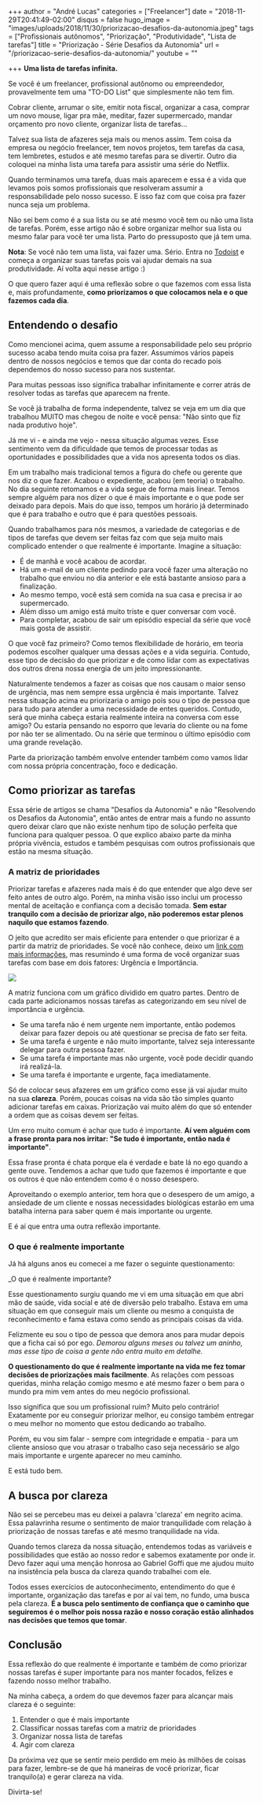 +++
author = "André Lucas"
categories = ["Freelancer"]
date = "2018-11-29T20:41:49-02:00"
disqus = false
hugo_image = "images/uploads/2018/11/30/priorizacao-desafios-da-autonomia.jpeg"
tags = ["Profissionais autônomos", "Priorização", "Produtividade", "Lista de tarefas"]
title = "Priorização - Série Desafios da Autonomia"
url = "/priorizacao-serie-desafios-da-autonomia/"
youtube = ""

+++
**Uma lista de tarefas infinita.**

Se você é um freelancer, profissional autônomo ou empreendedor, provavelmente tem uma "TO-DO List" que simplesmente não tem fim.

Cobrar cliente, arrumar o site, emitir nota fiscal, organizar a casa, comprar um novo mouse, ligar pra mãe, meditar, fazer supermercado, mandar orçamento pro novo cliente, organizar lista de tarefas...

Talvez sua lista de afazeres seja mais ou menos assim. Tem coisa da empresa ou negócio freelancer, tem novos projetos, tem tarefas da casa, tem lembretes, estudos e até mesmo tarefas para se divertir. Outro dia coloquei na minha lista uma tarefa para assistir uma série do Netflix.

Quando terminamos uma tarefa, duas mais aparecem e essa é a vida que levamos pois somos profissionais que resolveram assumir a responsabilidade pelo nosso sucesso. E isso faz com que coisa pra fazer nunca seja um problema.

Não sei bem como é a sua lista ou se até mesmo você tem ou não uma lista de tarefas. Porém, esse artigo não é sobre organizar melhor sua lista ou mesmo falar para você ter uma lista. Parto do pressuposto que já tem uma.

**Nota**: Se você não tem uma lista, vai fazer uma. Sério. Entra no [Todoist](https://todoist.com/r/andre_lucas_scdudl) e começa a organizar suas tarefas pois vai ajudar demais na sua produtividade. Aí volta aqui nesse artigo :)

O que quero fazer aqui é uma reflexão sobre o que fazemos com essa lista e, mais profundamente, **como priorizamos o que colocamos nela e o que fazemos cada dia**.

## Entendendo o desafio

Como mencionei acima, quem assume a responsabilidade pelo seu próprio sucesso acaba tendo muita coisa pra fazer. Assumimos vários papeis dentro de nossos negócios e temos que dar conta do recado pois dependemos do nosso sucesso para nos sustentar.

Para muitas pessoas isso significa trabalhar infinitamente e correr atrás de resolver todas as tarefas que aparecem na frente.

Se você já trabalha de forma independente, talvez se veja em um dia que trabalhou MUITO mas chegou de noite e você pensa: "Não sinto que fiz nada produtivo hoje".

Já me vi - e ainda me vejo - nessa situação algumas vezes. Esse sentimento vem da dificuldade que temos de processar todas as oportunidades e possibilidades que a vida nos apresenta todos os dias.

Em um trabalho mais tradicional temos a figura do chefe ou gerente que nos diz o que fazer. Acabou o expediente, acabou (em teoria) o trabalho. No dia seguinte retomamos e a vida segue de forma mais linear. Temos sempre alguém para nos dizer o que é mais importante e o que pode ser deixado para depois. Mais do que isso, tempos um horário já determinado que é para trabalho e outro que é para questões pessoais.

Quando trabalhamos para nós mesmos, a variedade de categorias e de tipos de tarefas que devem ser feitas faz com que seja muito mais complicado entender o que realmente é importante. Imagine a situação:

* É de manhã e você acabou de acordar.
* Há um e-mail de um cliente pedindo para você fazer uma alteração no trabalho que enviou no dia anterior e ele está bastante ansioso para a finalização.
* Ao mesmo tempo, você está sem comida na sua casa e precisa ir ao supermercado.
* Além disso um amigo está muito triste e quer conversar com você.
* Para completar, acabou de sair um episódio especial da série que você mais gosta de assistir.

O que você faz primeiro? Como temos flexibilidade de horário, em teoria podemos escolher qualquer uma dessas ações e a vida seguiria. Contudo, esse tipo de decisão do que priorizar e de como lidar com as expectativas dos outros drena nossa energia de um jeito impressionante.

Naturalmente tendemos a fazer as coisas que nos causam o maior senso de urgência, mas nem sempre essa urgência é mais importante. Talvez nessa situação acima eu priorizaria o amigo pois sou o tipo de pessoa que para tudo para atender a uma necessidade de entes queridos. Contudo, será que minha cabeça estaria realmente inteira na conversa com esse amigo? Ou estaria pensando no esporro que levaria do cliente ou na fome por não ter se alimentado. Ou na série que terminou o último episódio com uma grande revelação.

Parte da priorização também envolve entender também como vamos lidar com nossa própria concentração, foco e dedicação.

## Como priorizar as tarefas

Essa série de artigos se chama "Desafios da Autonomia" e não "Resolvendo os Desafios da Autonomia", então antes de entrar mais a fundo no assunto quero deixar claro que não existe nenhum tipo de solução perfeita que funciona para qualquer pessoa. O que explico abaixo parte da minha própria vivência, estudos e também pesquisas com outros profissionais que estão na mesma situação.

### A matriz de prioridades

Priorizar tarefas e afazeres nada mais é do que entender que algo deve ser feito antes de outro algo. Porém, na minha visão isso inclui um processo mental de aceitação e confiança com a decisão tomada. **Sem estar tranquilo com a decisão de priorizar algo, não poderemos estar plenos naquilo que estamos fazendo**.

O jeito que acredito ser mais eficiente para entender o que priorizar é a partir da matriz de prioridades. Se você não conhece, deixo um [link com mais informações](https://www.napratica.org.br/matriz-de-eisenhower-produtividade/), mas resumindo é uma forma de você organizar suas tarefas com base em dois fatores: Urgência e Importância.

![](images/uploads/2018/11/29/matriz-prioridades.png)

A matriz funciona com um gráfico dividido em quatro partes. Dentro de cada parte adicionamos nossas tarefas as categorizando em seu nível de importância e urgência.

* Se uma tarefa não é nem urgente nem importante, então podemos deixar para fazer depois ou até questionar se precisa de fato ser feita.
* Se uma tarefa é urgente e não muito importante, talvez seja interessante delegar para outra pessoa fazer.
* Se uma tarefa é importante mas não urgente, você pode decidir quando irá realizá-la.
* Se uma tarefa é importante e urgente, faça imediatamente.

Só de colocar seus afazeres em um gráfico como esse já vai ajudar muito na sua **clareza**. Porém, poucas coisas na vida são tão simples quanto adicionar tarefas em caixas. Priorização vai muito além do que só entender a ordem que as coisas devem ser feitas.

Um erro muito comum é achar que tudo é importante. **Aí vem alguém com a frase pronta para nos irritar: "Se tudo é importante, então nada é importante"**.

Essa frase pronta é chata porque ela é verdade e bate lá no ego quando a gente ouve. Tendemos a achar que tudo que fazemos é importante e que os outros é que não entendem como é o nosso desespero.

Aproveitando o exemplo anterior, tem hora que o desespero de um amigo, a ansiedade de um cliente e nossas necessidades biológicas estarão em uma batalha interna para saber quem é mais importante ou urgente.

E é aí que entra uma outra reflexão importante.

### O que é realmente importante

Já há alguns anos eu comecei a me fazer o seguinte questionamento:

_O que é realmente importante?

Esse questionamento surgiu quando me vi em uma situação em que abri mão de saúde, vida social e até de diversão pelo trabalho. Estava em uma situação em que conseguir mais um cliente ou mesmo a conquista de reconhecimento e fama estava como sendo as principais coisas da vida.

Felizmente eu sou o tipo de pessoa que demora anos para mudar depois que a ficha cai só por ego. _Demorou alguns meses ou talvez um aninho, mas esse tipo de coisa a gente não entra muito em detalhe._

**O questionamento do que é realmente importante na vida me fez tomar decisões de priorizações mais facilmente**. As relações com pessoas queridas, minha relação comigo mesmo e até mesmo fazer o bem para o mundo pra mim vem antes do meu negócio profissional.

Isso significa que sou um profissional ruim? Muito pelo contrário! Exatamente por eu conseguir priorizar melhor, eu consigo também entregar o meu melhor no momento que estou dedicando ao trabalho.

Porém, eu vou sim falar - sempre com integridade e empatia - para um cliente ansioso que vou atrasar o trabalho caso seja necessário se algo mais importante e urgente aparecer no meu caminho.

E está tudo bem.

## A busca por clareza

Não sei se percebeu mas eu deixei a palavra 'clareza' em negrito acima. Essa palavrinha resume o sentimento de maior tranquilidade com relação à priorização de nossas tarefas e até mesmo tranquilidade na vida.

Quando temos clareza da nossa situação, entendemos todas as variáveis e possibilidades que estão ao nosso redor e sabemos exatamente por onde ir. Devo fazer aqui uma menção honrosa ao Gabriel Goffi que me ajudou muito na insistência pela busca da clareza quando trabalhei com ele.

Todos esses exercícios de autoconhecimento, entendimento do que é importante, organização das tarefas e por aí vai tem, no fundo, uma busca pela clareza. **É a busca pelo sentimento de confiança que o caminho que seguiremos é o melhor pois nossa razão e nosso coração estão alinhados nas decisões que temos que tomar**.

## Conclusão

Essa reflexão do que realmente é importante e também de como priorizar nossas tarefas é super importante para nos manter focados, felizes e fazendo nosso melhor trabalho.

Na minha cabeça, a ordem do que devemos fazer para alcançar mais clareza é o seguinte:

1. Entender o que é mais importante
2. Classificar nossas tarefas com a matriz de prioridades
3. Organizar nossa lista de tarefas
4. Agir com clareza

Da próxima vez que se sentir meio perdido em meio às milhões de coisas para fazer, lembre-se de que há maneiras de você priorizar, ficar tranquilo(a) e gerar clareza na vida.

Divirta-se!